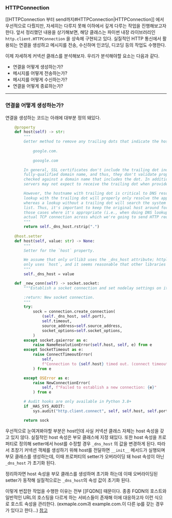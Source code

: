 ### HTTPConnection 

[[HTTPConnection 부터 send까지#HTTPConnection|HTTPConnection]] 에서 우선적으로 다뤘지만, 자세히는 다루지 못해 이하에서 깊게 다루는 작업을 진행해보고자 한다. 앞서 정리했던 내용을 상기해보면, 해당 클래스는 파이썬 내장 라이브러리인 `http.client.HTTPConnection` 을 상속헤 구현되고 있다.  실질적인 HTTP 통신에서 활용되는 연결을 생성하고 메시지를 전송, 수신하며 인코딩, 디코딩 등의 작업도 수행한다.

이제 자세하게 커넥션 클래스를 분석해보자. 우리가 분석해야할 요소는 다음과 같다.
* 연결을 어떻게 생성하는가?
* 메시지를 어떻게 전송하는가?
* 메시지를 어떻게 수신하는가?
* 연결을 어떻게 종료하는가?

___
### 연결을 어떻게 생성하는가?

연결을 생성하는 코드는 아래에 대부분 정의 돼있다.
```python
    @property
    def host(self) -> str:
        """
        Getter method to remove any trailing dots that indicate the hostname is an FQDN.
            
            google.com.
            
            gooogle.com

        In general, SSL certificates don't include the trailing dot indicating a
        fully-qualified domain name, and thus, they don't validate properly when
        checked against a domain name that includes the dot. In addition, some
        servers may not expect to receive the trailing dot when provided.

        However, the hostname with trailing dot is critical to DNS resolution; doing a
        lookup with the trailing dot will properly only resolve the appropriate FQDN,
        whereas a lookup without a trailing dot will search the system's search domain
        list. Thus, it's important to keep the original host around for use only in
        those cases where it's appropriate (i.e., when doing DNS lookup to establish the
        actual TCP connection across which we're going to send HTTP requests).
        """
        return self._dns_host.rstrip(".")
 
    @host.setter
    def host(self, value: str) -> None:
        """
        Setter for the `host` property.

        We assume that only urllib3 uses the _dns_host attribute; httplib itself
        only uses `host`, and it seems reasonable that other libraries follow suit.
        """
        self._dns_host = value

    def _new_conn(self) -> socket.socket:
        """Establish a socket connection and set nodelay settings on it.

        :return: New socket connection.
        """
        try:
            sock = connection.create_connection(
                (self._dns_host, self.port),
                self.timeout,
                source_address=self.source_address,
                socket_options=self.socket_options,
            )
        except socket.gaierror as e:
            raise NameResolutionError(self.host, self, e) from e
        except SocketTimeout as e:
            raise ConnectTimeoutError(
                self,
                f"Connection to {self.host} timed out. (connect timeout={self.timeout})",
            ) from e

        except OSError as e:
            raise NewConnectionError(
                self, f"Failed to establish a new connection: {e}"
            ) from e

        # Audit hooks are only available in Python 3.8+
        if _HAS_SYS_AUDIT:
            sys.audit("http.client.connect", self, self.host, self.port)

        return sock
```

우선적으로 눈여겨봐야할 부분은 host인데 사실 커넥션 클래스 자체는 host 속성을 갖고 있지 않다. 실질적인 host 속성은 부모 클래스에 지정 돼있다. 또한 host 속성을 프로퍼티로 정의해 setter에서 host를 수정할 경우 `_dns_host` 의 값을 변경하게 된다. 따라서 초창기 커넥션 객체를 생성하기 위해 host를 전달하면 `__init__` 메서드가 실행되며 부모 클래스를 생성하는데, 이때 프로퍼티의 setter가 오버라이딩 돼 host 속성이 아닌 `_dns_host` 가 초기화 된다.

정리하자면 host 속성을 부모 클래스를 생성하며 초기화 하는데 이때 오버라이딩된 setter가 동작해 실질적으로는 `_dns_host`의 속성 값이 초기화 된다.

이렇게 번잡한 작업을 수행한 이유는 전부 [[FQDN]] 때문이다. 종종 FQDN의 호스트와 일반적인 URL의 호스팅을 다르게 하는 서비스들이 존재해 이에 대응하고자 이런 식으로 호스트 속성을 관리한다. (exmaple.com과 example.com.이 다른 ip를 갖는 경우가 있다고 한다...) [참고](https://github.com/urllib3/urllib3/pull/1255)

